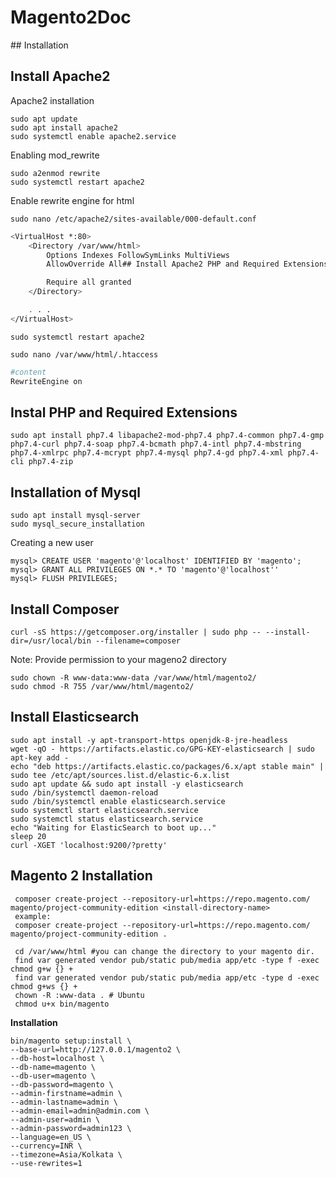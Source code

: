 # Magento2Doc
﻿## Installation
## Install Apache2
Apache2 installation
```
sudo apt update
sudo apt install apache2
sudo systemctl enable apache2.service
```
Enabling mod_rewrite
		
	sudo a2enmod rewrite
	sudo systemctl restart apache2

Enable rewrite engine for html

	sudo nano /etc/apache2/sites-available/000-default.conf
```bash
<VirtualHost *:80>
    <Directory /var/www/html>
        Options Indexes FollowSymLinks MultiViews
        AllowOverride All## Install Apache2 PHP and Required Extensions

        Require all granted
    </Directory>

    . . .
</VirtualHost>
```
	sudo systemctl restart apache2

	sudo nano /var/www/html/.htaccess
```bash
#content
RewriteEngine on
```

## Instal PHP and Required Extensions
	sudo apt install php7.4 libapache2-mod-php7.4 php7.4-common php7.4-gmp php7.4-curl php7.4-soap php7.4-bcmath php7.4-intl php7.4-mbstring php7.4-xmlrpc php7.4-mcrypt php7.4-mysql php7.4-gd php7.4-xml php7.4-cli php7.4-zip
## Installation of Mysql
	sudo apt install mysql-server
	sudo mysql_secure_installation
Creating a new user
	
	mysql> CREATE USER 'magento'@'localhost' IDENTIFIED BY 'magento';
	mysql> GRANT ALL PRIVILEGES ON *.* TO 'magento'@'localhost''
	mysql> FLUSH PRIVILEGES;
## Install Composer 
		
	curl -sS https://getcomposer.org/installer | sudo php -- --install-dir=/usr/local/bin --filename=composer

Note: Provide permission to your mageno2 directory
```
sudo chown -R www-data:www-data /var/www/html/magento2/
sudo chmod -R 755 /var/www/html/magento2/
```

## Install Elasticsearch
	sudo apt install -y apt-transport-https openjdk-8-jre-headless
	wget -qO - https://artifacts.elastic.co/GPG-KEY-elasticsearch | sudo apt-key add -
	echo "deb https://artifacts.elastic.co/packages/6.x/apt stable main" | sudo tee /etc/apt/sources.list.d/elastic-6.x.list
	sudo apt update && sudo apt install -y elasticsearch
	sudo /bin/systemctl daemon-reload
	sudo /bin/systemctl enable elasticsearch.service
	sudo systemctl start elasticsearch.service
	sudo systemctl status elasticsearch.service
	echo "Waiting for ElasticSearch to boot up..."
	sleep 20
	curl -XGET 'localhost:9200/?pretty'
## Magento 2 Installation
	 composer create-project --repository-url=https://repo.magento.com/ magento/project-community-edition <install-directory-name>
	 example: 
	 composer create-project --repository-url=https://repo.magento.com/ magento/project-community-edition .
	 
	 cd /var/www/html #you can change the directory to your magento dir. 
	 find var generated vendor pub/static pub/media app/etc -type f -exec chmod g+w {} +
	 find var generated vendor pub/static pub/media app/etc -type d -exec chmod g+ws {} +
	 chown -R :www-data . # Ubuntu
	 chmod u+x bin/magento

 **Installation**
 
	bin/magento setup:install \
	--base-url=http://127.0.0.1/magento2 \
	--db-host=localhost \
	--db-name=magento \
	--db-user=magento \
	--db-password=magento \
	--admin-firstname=admin \
	--admin-lastname=admin \
	--admin-email=admin@admin.com \
	--admin-user=admin \
	--admin-password=admin123 \
	--language=en_US \
	--currency=INR \
	--timezone=Asia/Kolkata \
	--use-rewrites=1
